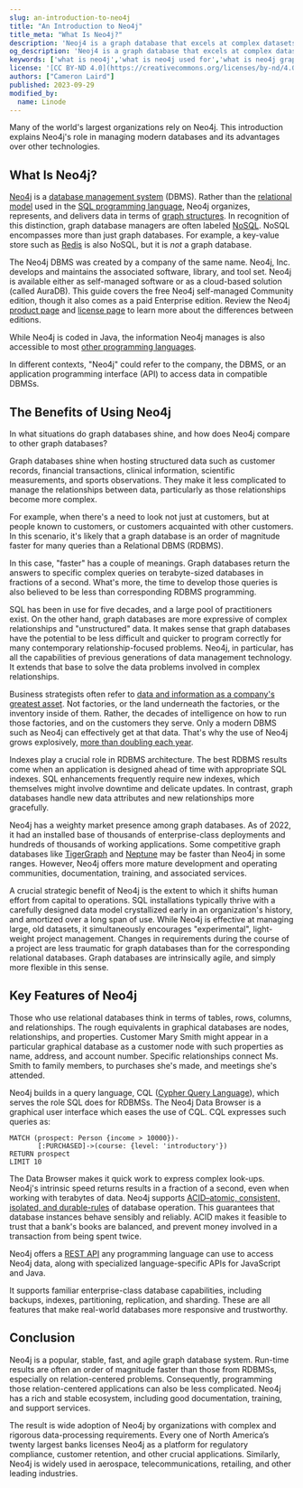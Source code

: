 ```yaml
---
slug: an-introduction-to-neo4j
title: "An Introduction to Neo4j"
title_meta: "What Is Neo4j?"
description: 'Neoj4 is a graph database that excels at complex datasets. Learn how it differs from relational databases like SQL and discover some practical use cases.'
og_description: 'Neoj4 is a graph database that excels at complex datasets. Learn how it differs from relational databases like SQL and discover some practical use cases.'
keywords: ['what is neo4j','what is neo4j used for','what is neo4j graph database']
license: '[CC BY-ND 4.0](https://creativecommons.org/licenses/by-nd/4.0)'
authors: ["Cameron Laird"]
published: 2023-09-29
modified_by:
  name: Linode
---
```


Many of the world's largest organizations rely on Neo4j. This introduction explains Neo4j's role in managing modern databases and its advantages over other technologies.

## What Is Neo4j?

[Neo4j](https://neo4j.com) is a [database management system](/docs/guides/databases/) (DBMS). Rather than the [relational model](https://www.techtarget.com/searchdatamanagement/definition/RDBMS-relational-database-management-system) used in the [SQL programming language](/docs/guides/sql-commands/), Neo4j organizes, represents, and delivers data in terms of [graph structures](https://neo4j.com/developer/graph-database/). In recognition of this distinction, graph database managers are often labeled [NoSQL](/docs/guides/what-is-nosql/). NoSQL encompasses more than just graph databases. For example, a key-value store such as [Redis](/docs/guides/databases/redis/) is also NoSQL, but it is *not* a graph database.

The Neo4j DBMS was created by a company of the same name. Neo4j, Inc. develops and maintains the associated software, library, and tool set. Neo4j is available either as self-managed software or as a cloud-based solution (called AuraDB). This guide covers the free Neo4j self-managed Community edition, though it also comes as a paid Enterprise edition. Review the Neo4j [product page](https://neo4j.com/product/neo4j-graph-database/) and [license page](https://neo4j.com/licensing/) to learn more about the differences between editions.

While Neo4j is coded in Java, the information Neo4j manages is also accessible to most [other programming languages](https://neo4j.com/developer/language-guides/).

In different contexts, "Neo4j" could refer to the company, the DBMS, or an application programming interface (API) to access data in compatible DBMSs.

## The Benefits of Using Neo4j

In what situations do graph databases shine, and how does Neo4j compare to other graph databases?

Graph databases shine when hosting structured data such as customer records, financial transactions, clinical information, scientific measurements, and sports observations. They make it less complicated to manage the relationships between data, particularly as those relationships become more complex.

For example, when there's a need to look not just at customers, but at people known to customers, or customers acquainted with other customers. In this scenario, it's likely that a graph database is an order of magnitude faster for many queries than a Relational DBMS (RDBMS).

In this case, "faster" has a couple of meanings. Graph databases return the answers to specific complex queries on terabyte-sized databases in fractions of a second. What's more, the time to develop those queries is also believed to be less than corresponding RDBMS programming.

SQL has been in use for five decades, and a large pool of practitioners exist. On the other hand, graph databases are more expressive of complex relationships and "unstructured" data. It makes sense that graph databases have the potential to be less difficult and quicker to program correctly for many contemporary relationship-focused problems. Neo4j, in particular, has all the capabilities of previous generations of data management technology. It extends that base to solve the data problems involved in complex relationships.

Business strategists often refer to [data and information as a company's greatest asset](https://techcrunch.com/sponsor/teradata/why-data-is-the-single-most-important-asset-for-companies-of-the-future/). Not factories, or the land underneath the factories, or the inventory inside of them. Rather, the decades of intelligence on how to run those factories, and on the customers they serve. Only a modern DBMS such as Neo4j can effectively get at that data. That's why the use of Neo4j grows explosively, [more than doubling each year](https://neo4j.com/news/neo4j-ranks-among-20-fastest-growing-skills-for-independent-professionals-over-120-yoy-growth/).

Indexes play a crucial role in RDBMS architecture. The best RDBMS results come when an application is designed ahead of time with appropriate SQL indexes. SQL enhancements frequently require new indexes, which themselves might involve downtime and delicate updates. In contrast, graph databases handle new data attributes and new relationships more gracefully.

Neo4j has a weighty market presence among graph databases. As of 2022, it had an installed base of thousands of enterprise-class deployments and hundreds of thousands of working applications. Some competitive graph databases like [TigerGraph](https://www.tigergraph.com/) and [Neptune](https://aws.amazon.com/neptune/) may be faster than Neo4j in some ranges. However, Neo4j offers more mature development and operating communities, documentation, training, and associated services.

A crucial strategic benefit of Neo4j is the extent to which it shifts human effort from capital to operations. SQL installations typically thrive with a carefully designed data model crystallized early in an organization's history, and amortized over a long span of use. While Neo4j is effective at managing large, old datasets, it simultaneously encourages "experimental", light-weight project management. Changes in requirements during the course of a project are less traumatic for graph databases than for the corresponding relational databases. Graph databases are intrinsically agile, and simply more flexible in this sense.

## Key Features of Neo4j

Those who use relational databases think in terms of tables, rows, columns, and relationships. The rough equivalents in graphical databases are nodes, relationships, and properties. Customer Mary Smith might appear in a particular graphical database as a customer node with such properties as name, address, and account number. Specific relationships connect Ms. Smith to family members, to purchases she's made, and meetings she's attended.

Neo4j builds in a query language, CQL ([Cypher Query Language](https://neo4j.com/developer/cypher/)), which serves the role SQL does for RDBMSs. The Neo4j Data Browser is a graphical user interface which eases the use of CQL. CQL expresses such queries as:

```command
MATCH (prospect: Person {income > 10000})-
       [:PURCHASED]->(course: {level: 'introductory'})
RETURN prospect
LIMIT 10
```

The Data Browser makes it quick work to express complex look-ups. Neo4j's intrinsic speed returns results in a fraction of a second, even when working with terabytes of data. Neo4j supports [ACID–atomic, consistent, isolated, and durable-rules](https://database.guide/what-is-acid-in-databases/) of database operation. This guarantees that database instances behave sensibly and reliably. ACID makes it feasible to trust that a bank's books are balanced, and prevent money involved in a transaction from being spent twice.

Neo4j offers a [REST API](https://restfulapi.net/) any programming language can use to access Neo4j data, along with specialized language-specific APIs for JavaScript and Java.

It supports familiar enterprise-class database capabilities, including backups, indexes, partitioning, replication, and sharding. These are all features that make real-world databases more responsive and trustworthy.

## Conclusion

Neo4j is a popular, stable, fast, and agile graph database system. Run-time results are often an order of magnitude faster than those from RDBMSs, especially on relation-centered problems. Consequently, programming those relation-centered applications can also be less complicated. Neo4j has a rich and stable ecosystem, including good documentation, training, and support services.

The result is wide adoption of Neo4j by organizations with complex and rigorous data-processing requirements. Every one of North America’s twenty largest banks licenses Neo4j as a platform for regulatory compliance, customer retention, and other crucial applications. Similarly, Neo4j is widely used in aerospace, telecommunications, retailing, and other leading industries.